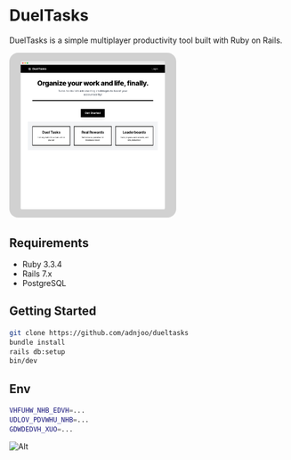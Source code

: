 # DuelTasks

DuelTasks is a simple multiplayer productivity tool built with Ruby on Rails.

<img src='./public/20241022193042.png' width='300' style='border-radius: 1rem'>

## Requirements

- Ruby 3.3.4
- Rails 7.x
- PostgreSQL

## Getting Started
```bash
git clone https://github.com/adnjoo/dueltasks
bundle install
rails db:setup
bin/dev
```

## Env
```bash
VHFUHW_NHB_EDVH=...
UDLOV_PDVWHU_NHB=...
GDWDEDVH_XUO=...
```

![Alt](https://repobeats.axiom.co/api/embed/38cf844ae704cef2d26b215a160bf9217c8f675e.svg "Repobeats analytics image")
